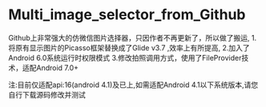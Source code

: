 # Multi_image_selector_from_Github
Github上非常强大的仿微信图片选择器，只因作者不再更新了，所以做了搬运,
1.将原有显示图片的Picasso框架替换成了Glide v3.7 ,效率上有所提高,
2.加入了Android 6.0系统运行时权限模式
3.修改拍照调用方式，使用了FileProvider技术，适配Android 7.0+

注:目前仅适配api:16(android 4.1)及已上,如需适配Android 4.1以下系统版本,请您自行下载源码修改并测试